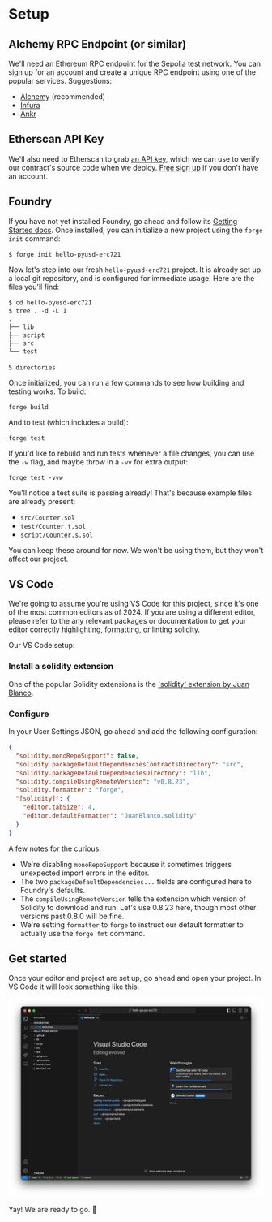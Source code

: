 # Setup

## Alchemy RPC Endpoint (or similar)

We'll need an Ethereum RPC endpoint for the Sepolia test network. You can sign up for an account and create a unique RPC endpoint using one of the popular services. Suggestions:

- [Alchemy](https://www.alchemy.com/) (recommended)
- [Infura](https://www.infura.io/)
- [Ankr](https://www.ankr.com/)

## Etherscan API Key

We'll also need to Etherscan to grab [an API key](https://etherscan.io/myapikey), which we can use to verify our contract's source code when we deploy. [Free sign up](https://etherscan.io/register) if you don't have an account.

## Foundry

If you have not yet installed Foundry, go ahead and follow its [Getting Started docs](https://book.getfoundry.sh/getting-started/installation). Once installed, you can initialize a new project using the `forge init` command:

```shell
$ forge init hello-pyusd-erc721
```

Now let's step into our fresh `hello-pyusd-erc721` project. It is already set up a local git repository, and is configured for immediate usage. Here are the files you'll find:

```shell
$ cd hello-pyusd-erc721
$ tree . -d -L 1
.
├── lib
├── script
├── src
└── test

5 directories
```

Once initialized, you can run a few commands to see how building and testing works. To build:

```shell
forge build
```

And to test (which includes a build):

```shell
forge test
```

If you'd like to rebuild and run tests whenever a file changes, you can use the `-w` flag, and maybe throw in a `-vv` for extra output:

```shell
forge test -vvw
```

You'll notice a test suite is passing already! That's because example files are already present:

- `src/Counter.sol`
- `test/Counter.t.sol`
- `script/Counter.s.sol`

You can keep these around for now. We won't be using them, but they won't affect our project.

## VS Code

We're going to assume you're using VS Code for this project, since it's one of the most common editors as of 2024. If you are using a different editor, please refer to the any relevant packages or documentation to get your editor correctly highlighting, formatting, or linting solidity.

Our VS Code setup:

### Install a solidity extension

One of the popular Solidity extensions is the ['solidity' extension by Juan Blanco](https://marketplace.visualstudio.com/items?itemName=JuanBlanco.solidity).

### Configure

In your User Settings JSON, go ahead and add the following configuration:

```json
{
  "solidity.monoRepoSupport": false,
  "solidity.packageDefaultDependenciesContractsDirectory": "src",
  "solidity.packageDefaultDependenciesDirectory": "lib",
  "solidity.compileUsingRemoteVersion": "v0.8.23",
  "solidity.formatter": "forge",
  "[solidity]": {
    "editor.tabSize": 4,
    "editor.defaultFormatter": "JuanBlanco.solidity"
  }
}
```

A few notes for the curious:

- We're disabling `monoRepoSupport` because it sometimes triggers unexpected import errors in the editor.
- The two `packageDefaultDependencies...` fields are configured here to Foundry's defaults.
- The `compileUsingRemoteVersion` tells the extension which version of Solidity to download and run. Let's use 0.8.23 here, though most other versions past 0.8.0 will be fine.
- We're setting `formatter` to `forge` to instruct our default formatter to actually use the `forge fmt` command.

## Get started

Once your editor and project are set up, go ahead and open your project. In VS Code it will look something like this:

![Your VS Code starting point](./assets/vs-code-start.png)

Yay! We are ready to go. 🎉
